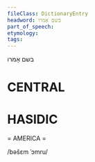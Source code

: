 ```yaml
---
fileClass: DictionaryEntry
headword: בשם אָמרו
part_of_speech: 
etymology: 
tags: 
---
```

בשם אָמרו

CENTRAL
========

HASIDIC
=======
= AMERICA = 

/bəšɛm ˈɔmru/